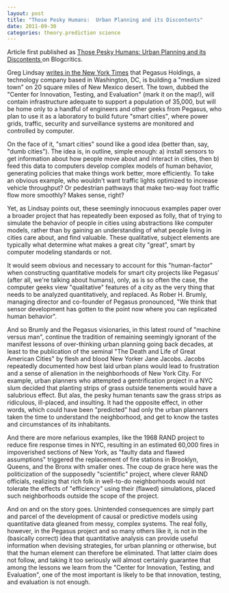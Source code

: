 ```yaml
---
layout: post
title: "Those Pesky Humans:  Urban Planning and its Discontents"
date: 2011-09-30
categories: theory.prediction science
---
```


Article first published as <a
href='http://blogcritics.org/scitech/article/those-pesky-humans-urban-planning-and/'>
Those Pesky Humans: Urban Planning and its Discontents </a> on Blogcritics.

Greg Lindsay [writes in the New York
Times](http://www.nytimes.com/2011/09/25/opinion/sunday/not-so-smart-cities.html?_r=1)
 that Pegasus Holdings, a technology company based in Washington, DC, is
building a "medium sized town" on 20 square miles of New Mexico desert. The
town, dubbed the "Center for Innovation, Testing, and Evaluation" (mark it on
the map!), will contain infrastructure adequate to support a population of
35,000, but will be home only to a handful of engineers and other geeks from
Pegasus, who plan to use it as a laboratory to build future "smart cities",
where power grids, traffic, security and surveillance systems are monitored and
controlled by computer.

On the face of it, "smart cities" sound like a good idea (better than, say,
"dumb cities"). The idea is, in outline, simple enough: a) install sensors to
get information about how people move about and interact in cities, then b) feed
this data to computers develop complex models of human behavior, generating
policies that make things work better, more efficiently. To take an obvious
example, who wouldn't want traffic lights optimized to increase vehicle
throughput? Or pedestrian pathways that make two-way foot traffic flow more
smoothly? Makes sense, right?

Yet, as Lindsay points out, these seemingly innocuous examples paper over a
broader project that has repeatedly been exposed as folly, that of trying to
simulate the behavior of people in cities using abstractions like computer
models, rather than by gaining an understanding of what people living in cities
care about, and find valuable. These qualitative, subject elements are typically
what determine what makes a great city "great", smart by computer modeling
standards or not.

It would seem obvious and necessary to account for this "human-factor" when
constructing quantitative models for smart city projects like Pegasus' (after
all, we're talking about humans), only, as is so often the case, the computer
geeks view "qualitative" features of a city as the very thing that needs to be
analyzed quantitatively, and replaced. As Rober H. Brumly, managing director and
co-founder of Pegasus pronounced, "We think that sensor development has gotten
to the point now where you can replicated human behavior".

And so Brumly and the Pegasus visionaries, in this latest round of "machine
versus man", continue the tradition of remaining seemingly ignorant of the
manifest lessons of over-thinking urban planning going back decades, at least to
the publication of the seminal "The Death and Life of Great American Cities" by
flesh and blood New Yorker Jane Jacobs. Jacobs repeatedly documented how best
laid urban plans would lead to frustration and a sense of alienation in the
neighborhoods of New York City. For example, urban planners who attempted a
gentrification project in a NYC slum decided that planting strips of grass
outside tenements would have a salubrious effect. But alas, the pesky human
tenants saw the grass strips as ridiculous, ill-placed, and insulting. It had
the opposite effect, in other words, which could have been "predicted" had only
the urban planners taken the time to understand the neighborhood, and get to
know the tastes and circumstances of its inhabitants.

And there are more nefarious examples, like the 1968 RAND project to reduce fire
response times in NYC, resulting in an estimated 60,000 fires in impoverished
sections of New York, as "faulty data and flawed assumptions" triggered the
replacement of fire stations in Brooklyn, Queens, and the Bronx with smaller
ones. The coup de grace here was the politicization of the supposedly
"scientific" project, where clever RAND officials, realizing that rich folk in
well-to-do neighborhoods would not tolerate the effects of "efficiency" using
their (flawed) simulations, placed such neighborhoods outside the scope of the
project.

And on and on the story goes. Unintended consequences are simply part and parcel
of the development of causal or predictive models using quantitative data
gleaned from messy, complex systems. The real folly, however, in the Pegasus
project and so many others like it, is not in the (basically correct) idea that
quantitative analysis can provide useful information when devising strategies,
for urban planning or otherwise, but that the human element can therefore be
eliminated. That latter claim does not follow, and taking it too seriously will
almost certainly guarantee that among the lessons we learn from the "Center for
Innovation, Testing, and Evaluation", one of the most important is likely to be
that innovation, testing, and evaluation is not
enough.